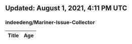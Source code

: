 ## Updated: August 1, 2021, 4:11 PM UTC


### indeedeng/Mariner-Issue-Collector
|**Title**|**Age**|
|:----|:----|